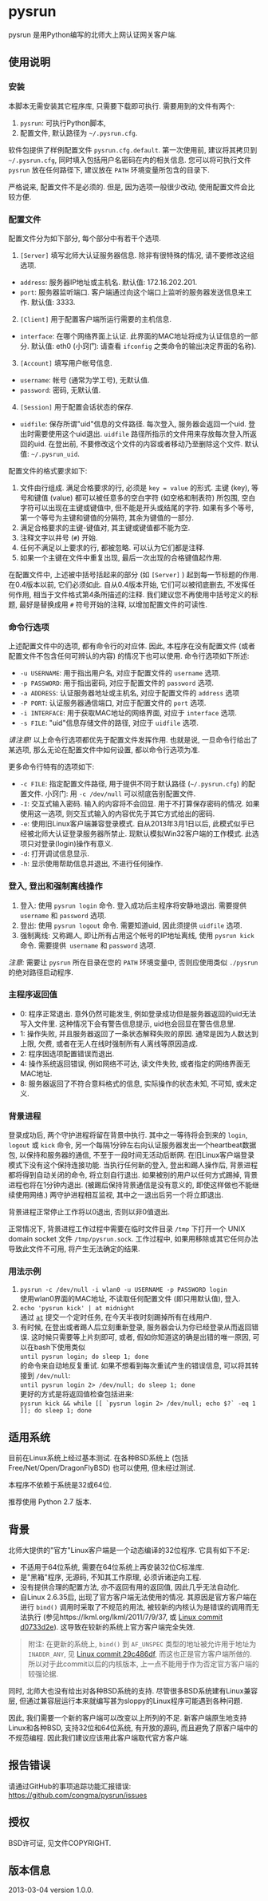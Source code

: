 # pysrun

pysrun 是用Python编写的北师大上网认证网关客户端.


## 使用说明

### 安装

本脚本无需安装其它程序库, 只需要下载即可执行. 需要用到的文件有两个:

1. `pysrun`: 可执行Python脚本,
2. 配置文件, 默认路径为 `~/.pysrun.cfg`.

软件包提供了样例配置文件 `pysrun.cfg.default`. 第一次使用前, 建议将其拷贝到
`~/.pysrun.cfg`, 同时填入包括用户名密码在内的相关信息.  您可以将可执行文件
`pysrun` 放在任何路径下, 建议放在 `PATH` 环境变量所包含的目录下.

严格说来, 配置文件不是必须的. 但是, 因为选项一般很少改动,
使用配置文件会比较方便.


### 配置文件

配置文件分为如下部分, 每个部分中有若干个选项.

1. `[Server]`
填写北师大认证服务器信息. 除非有很特殊的情况, 请不要修改这组选项.
 * `address`: 服务器IP地址或主机名.  默认值: 172.16.202.201.
 * `port`: 服务器监听端口. 客户端通过向这个端口上监听的服务器发送信息来工作.
 默认值: 3333.
2. `[Client]`
用于配置客户端所运行需要的主机信息.
 * `interface`: 在哪个网络界面上认证. 此界面的MAC地址将成为认证信息的一部分.
 默认值: eth0 (小窍门: 请查看 `ifconfig` 之类命令的输出决定界面的名称).
3. `[Account]`
填写用户帐号信息.
 * `username`: 帐号 (通常为学工号), 无默认值.
 * `password`: 密码, 无默认值.
4. `[Session]`
用于配置会话状态的保存.
 * `uidfile`: 保存所谓"uid"信息的文件路径. 每次登入, 服务器会返回一个uid.
 登出时需要使用这个uid退出. `uidfile` 路径所指示的文件用来存放每次登入所返回的uid.
 在登出前, 不要修改这个文件的内容或者移动乃至删除这个文件.
 默认值: `~/.pysrun_uid`.

配置文件的格式要求如下:

1. 文件由行组成. 满足合格要求的行, 必须是 `key = value` 的形式. 主键 (key),
等号和键值 (value) 都可以被任意多的空白字符 (如空格和制表符) 所包围,
空白字符可以出现在主键或键值中, 但不能是开头或结尾的字符.  如果有多个等号,
第一个等号为主键和键值的分隔符, 其余为键值的一部分.
2. 满足合格要求的主键-键值对, 其主键或键值都不能为空.
3. 注释文字以井号 (`#`) 开始.
4. 任何不满足以上要求的行, 都被忽略. 可以认为它们都是注释.
5. 如果一个主键在文件中重复出现, 最后一次出现的合格键值起作用.

在配置文件中, 上述被中括号括起来的部分 (如 `[Server]` ) 起到每一节标题的作用.
在0.4版本以前, 它们必须如此.  自从0.4版本开始, 它们可以被彻底删去,
不发挥任何作用, 相当于文件格式第4条所描述的注释.
我们建议您不再使用中括号定义的标题, 最好是替换成用 `#` 符号开始的注释,
以增加配置文件的可读性.


### 命令行选项

上述配置文件中的选项, 都有命令行的对应体.  因此, 本程序在没有配置文件
(或者配置文件不包含任何可辨认的内容) 的情况下也可以使用.  命令行选项如下所述:

* `-u USERNAME`: 用于指出用户名, 对应于配置文件的 `username` 选项.
* `-p PASSWORD`: 用于指出密码, 对应于配置文件的 `password` 选项.
* `-a ADDRESS`: 认证服务器地址或主机名, 对应于配置文件的 `address` 选项
* `-P PORT`: 认证服务器通信端口, 对应于配置文件的 `port` 选项.
* `-i INTERFACE`: 用于获取MAC地址的网络界面, 对应于 `interface` 选项.
* `-s FILE`: "uid"信息存储文件的路径, 对应于 `uidfile` 选项.

*请注意!*  以上命令行选项都优先于配置文件发挥作用.  也就是说,
一旦命令行给出了某选项, 那么无论在配置文件中如何设置, 都以命令行选项为准.

更多命令行特有的选项如下:

* `-c FILE`: 指定配置文件路径, 用于提供不同于默认路径 (`~/.pysrun.cfg`)
的配置文件.  小窍门: 用 `-c /dev/null` 可以彻底告别配置文件.
* `-I`: 交互式输入密码.  输入的内容将不会回显.  用于不打算保存密码的情况.
如果使用这一选项, 则交互式输入的内容优先于其它方式给出的密码.
* `-e`: 使用旧Linux客户端兼容登录模式.  自从2013年3月1日以后,
此模式似乎已经被北师大认证登录服务器所禁止.  现默认模拟Win32客户端的工作模式.
此选项只对登录(login)操作有意义.
* `-d`: 打开调试信息显示.
* `-h`: 显示使用帮助信息并退出, 不进行任何操作.


### 登入, 登出和强制离线操作

1. 登入: 使用 `pysrun login` 命令.  登入成功后主程序将安静地退出.
需要提供 `username` 和 `password` 选项.
2. 登出: 使用 `pysrun logout` 命令.  需要知道uid, 因此须提供 `uidfile` 选项.
3. 强制离线: 又称踢人, 即让所有占用这个帐号的IP地址离线, 使用 `pysrun kick`
命令. 需要提供` username` 和 `password` 选项.

*注意:* 需要让 `pysrun` 所在目录在您的 `PATH` 环境变量中, 否则应使用类似
`./pysrun` 的绝对路径启动程序.


### 主程序返回值

* 0: 程序正常退出. 意外仍然可能发生, 例如登录成功但是服务器返回的uid无法写入文件里. 这种情况下会有警告信息提示, uid也会回显在警告信息里.
* 1: 操作失败, 并且服务器返回了一条状态解释失败的原因.  通常是因为人数达到上限,
欠费, 或者在无人在线时强制所有人离线等原因造成.
* 2: 程序因选项配置错误而退出.
* 4: 操作系统返回错误, 例如网络不可达, 读文件失败, 或者指定的网络界面无MAC地址.
* 8: 服务器返回了不符合意料格式的信息, 实际操作的状态未知, 不可知, 或未定义.


### 背景进程

登录成功后, 两个守护进程将留在背景中执行. 其中之一等待将会到来的 `login`,
`logout` 或 `kick` 命令, 另一个每隔1分钟左右向认证服务器发出一个heartbeat数据包,
以保持和服务器的通信, 不至于一段时间无活动后断网.
在旧Linux客户端登录模式下没有这个保持连接功能. 当执行任何新的登入,
登出和踢人操作后, 背景进程都将得到自动关闭的命令, 将立刻自行退出.
如果被别的用户以任何方式踢掉, 背景进程也将在1分钟内退出.
(被踢后保持背景通信是没有意义的, 即使这样做也不能继续使用网络.)
两守护进程相互监视, 其中之一退出后另一个将立即退出.

背景进程正常停止工作将以0退出, 否则以非0值退出.

正常情况下, 背景进程工作过程中需要在临时文件目录 `/tmp` 下打开一个 UNIX domain
socket 文件 `/tmp/pysrun.sock`.  工作过程中,
如果用移除或其它任何办法导致此文件不可用, 将产生无法确定的结果.


### 用法示例

1. `pysrun -c /dev/null -i wlan0 -u USERNAME -p PASSWORD login`  
使用wlan0界面的MAC地址, 不读取任何配置文件 (即只用默认值), 登入.
2. `echo 'pysrun kick' | at midnight`  
通过 [`at`][at-man] 提交一个定时任务, 在今天半夜时刻踢掉所有在线用户.
3. 有时候, 在登出或者踢人后立刻重新登录, 服务器会认为你已经登录从而返回错误.
这时候只需要等上片刻即可, 或者, 假如你知道这的确是出错的唯一原因,
可以在bash下使用类似  
`until pysrun login; do sleep 1; done`  
的命令来自动地反复重试.  如果不想看到每次重试产生的错误信息,
可以将其转接到 `/dev/null`:  
`until pysrun login 2> /dev/null; do sleep 1; done`  
更好的方式是将返回值检查包括进来:  
``pysrun kick && while [[ `pysrun login 2> /dev/null; echo $?` -eq 1 ]]; do sleep 1; done``


## 适用系统

目前在Linux系统上经过基本测试. 在各种BSD系统上 (包括Free/Net/Open/DragonFlyBSD)
也可以使用, 但未经过测试.

本程序不依赖于系统是32或64位.

推荐使用 Python 2.7 版本.


## 背景

北师大提供的"官方"Linux客户端是一个动态编译的32位程序. 它具有如下不足:

* 不适用于64位系统, 需要在64位系统上再安装32位C标准库.
* 是"黑箱"程序, 无源码, 不知其工作原理, 必须诉诸逆向工程.
* 没有提供合理的配置方法, 亦不返回有用的返回值, 因此几乎无法自动化.
* 自Linux 2.6.35后, 出现了官方客户端无法使用的情况. 其原因是官方客户端在进行
`bind()` 调用时采取了不规范的用法, 被较新的内核认为是错误的调用而无法执行
(参见https://lkml.org/lkml/2011/7/9/37, 或 [Linux commit d0733d2e][d0733d2e]).
这导致在较新的系统上官方客户端完全失效.

> 附注: 在更新的系统上, `bind()` 到 `AF_UNSPEC` 类型的地址被允许用于地址为
`INADDR_ANY`, 见 [Linux commit 29c486df][29c486df], 而这也正是官方客户端所做的.
所以对于此commit以后的内核版本, 上一点不能用于作为否定官方客户端的较强论据.

同时, 北师大也没有给出对各种BSD系统的支持. 尽管很多BSD系统建有Linux兼容层,
但通过兼容层运行本来就编写甚为sloppy的Linux程序可能遇到各种问题.

因此, 我们需要一个新的客户端可以改变以上所列的不足. 新客户端原生地支持Linux和各种BSD,
支持32位和64位系统, 有开放的源码, 而且避免了原客户端中的不规范编程.  因此我们建议应该用此客户端取代官方客户端.


## 报告错误

请通过GitHub的事项追踪功能汇报错误: https://github.com/congma/pysrun/issues


## 授权

BSD许可证, 见文件COPYRIGHT.


## 版本信息

2013-03-04 version 1.0.0.


[d0733d2e]: https://github.com/torvalds/linux/commit/d0733d2e29b652b2e7b1438ececa732e4eed98eb "Linux commit d0733d2e29b652b2e7b1438ececa732e4eed98eb"
[29c486df]: https://github.com/torvalds/linux/commit/29c486df6a208432b370bd4be99ae1369ede28d8 "Linux commit 29c486df6a208432b370bd4be99ae1369ede28d8"
[at-man]: http://linux.die.net/man/1/at "Linux manual page for at(1)"

